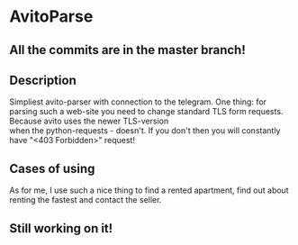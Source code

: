 # AvitoParse  
## All the commits are in the master branch!   
## Description 
Simpliest avito-parser with connection to the telegram. One thing: for parsing such a web-site you need to change standard TLS form requests. Because avito uses the newer TLS-version  
when the python-requests - doesn't. If you don't then you will constantly have "<403 Forbidden>" request!
## Cases of using
As for me, I use such a nice thing to find a rented apartment, find out about renting the fastest and contact the seller.

## Still working on it!
